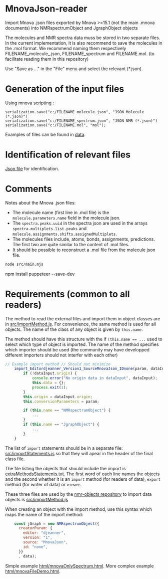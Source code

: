 
# MnovaJson-reader

Import Mnova .json files exported by Mnova >=15.1 (not the main .mnova documents) into NMRspectrumObject and JgraphObject objects

The molecules and NMR spectra data muss be stored in two separate files. In the current implementation, it is also recommend to save the molecules in the .mol format. We recommend naming them respectively FILENAME_molecule_.json, FILENAME_spectrum and FILENAME.mol. (to facilitate reading them in this repository)

Use "Save as ..." in the "File" menu and select the relevant (*.json).

# Generation of the input files

Using mnova scripting :

```  
serialization.save("c:/FILENAME_molecule.json", "JSON Molecule (*.json)")
serialization.save("c:/FILENAME_spectrum.json", "JSON NMR (*.json)")
serialization.save("c:/FILENAME.mol", "mol");
```

Examples of files can be found in [data](data).

# Identification of relevant files

[Json file](identification.json) for identification.

# Comments

Notes about the Mnova .json files:

- The molecule name (first line in .mol file) is the `molecule.parameters.name` field in the molecule json.
- The `spectra.peaks.uuid` in the spectra json are used in the arrays `spectra.multiplets.list.peaks` and `molecule.assignments.shifts.assignedMultiplets`.
- The molecules files include, atoms, bonds, assignments, predictions. The first two are quite similar to the content of .mol files.
- It should be possible to reconstruct a .mol file from the molecule json file.


```zsh
node src/main.mjs
```  

npm install puppeteer --save-dev

# Requirements (common to all readers)

The method to read the external files and import them in object classes are in [src/importMethod.js](src/importMethod.js).
For convenience, the same method is used for all objects. The name of the class of any object is given by `this.name`.

The method should have this structure with the if `(this.name == ...` used to select which type of object is imported.
The name of the method specifies which importer should be used (the community may have developped different importers should not interfer with each other)
```js  
// Example import method // Should not minimize
	import_Editordjeanner_Version1_SourceMnovaJson_IDnone(param, dataInput) {
		if (!dataInput.origin) {
			console.error("No origin data in dataInput", dataInput);
			this.data = {};
			process.exit(1);
		}
		this.origin = dataInput.origin;
		this.conversionParameters = param;

		if (this.name == "NMRspectrumObject") {
			...
		}
		if (this.name == "JgraphObject") {
			...
		}
	}
```  

The list of `import` statements should be in a separate file: [src/importStatements.js](src/importStatements.js) so that they will apear in the header of the final class file. 

The file listing the objects that should include the import is [extraMethodsStatements.txt](extraMethodsStatements.txt). The first word of each line names the objects and the second whether it is an `import` method (for readers of data), `export` method (for writer of data) or `viewer`.

These three files are used by the [nmr-objects repository](https://github.com/CHEMeDATA/nmr-objects) to import data objects is [src/importMethod.js](src/importMethod.js)

When creating an object with the import method, use this syntax which maps the name of the import method:

```js  
    const jGraph = new NMRspectrumObject({
      creatorParam: {
        editor: "djeanner",
        version: "1",
        source: "MnovaJson",
        id: "none",
      }}
	  , data);
```

Simple example [html/mnovaOnlySpectrum.html](html/mnovaOnlySpectrum.html).
More complex example [html/mnovaFileDemo.html](html/mnovaFileDemo.html).

